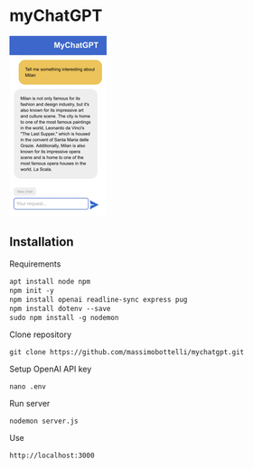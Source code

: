 # myChatGPT

![myChatGPT](public/myChatGPT.png)


## Installation

Requirements
```
apt install node npm
npm init -y
npm install openai readline-sync express pug
npm install dotenv --save
sudo npm install -g nodemon
``` 
Clone repository
```
git clone https://github.com/massimobottelli/mychatgpt.git
```

Setup OpenAI API key
```
nano .env
```

Run server
```
nodemon server.js
```

Use
```
http://localhost:3000
```

